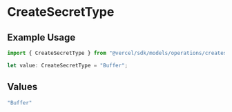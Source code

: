 # CreateSecretType

## Example Usage

```typescript
import { CreateSecretType } from "@vercel/sdk/models/operations/createsecret.js";

let value: CreateSecretType = "Buffer";
```

## Values

```typescript
"Buffer"
```